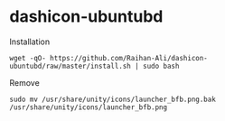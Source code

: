 dashicon-ubuntubd
=================

Installation

`wget -qO- https://github.com/Raihan-Ali/dashicon-ubuntubd/raw/master/install.sh | sudo bash`

Remove

`sudo mv /usr/share/unity/icons/launcher_bfb.png.bak /usr/share/unity/icons/launcher_bfb.png`
